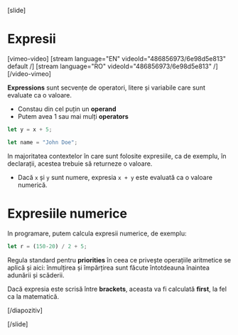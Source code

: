 
[slide]
# Expresii

[vimeo-video]
[stream language="EN" videoId="486856973/6e98d5e813" default /]
[stream language="RO" videoId="486856973/6e98d5e813"  /]
[/video-vimeo]

**Expressions** sunt secvențe de operatori, litere și variabile care sunt evaluate ca o valoare. 
  * Constau din cel puțin un **operand**
  * Putem avea 1 sau mai mulți **operators**

```js
let y = x + 5;
```
```js
let name = "John Doe";
```
In majoritatea contextelor în care sunt folosite expresiile, ca de exemplu, în declarații, acestea trebuie să returneze o valoare. 

* Dacă `x` și `y` sunt numere, expresia `x + y` este evaluată ca o valoare numerică. 

# Expresiile numerice 
In programare, putem calcula expresii numerice, de exemplu:

```js
let r = (150-20) / 2 + 5;
```

Regula standard pentru **priorities** în ceea ce privește operațiile aritmetice se aplică și aici: înmulțirea și împărțirea sunt făcute întotdeauna înaintea adunării și scăderii. 

Dacă expresia este scrisă între **brackets**, aceasta va fi calculată **first**, la fel ca la matematică.

[/diapozitiv]

[/slide]